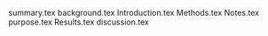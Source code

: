 summary.tex
background.tex
Introduction.tex
Methods.tex
Notes.tex
purpose.tex
Results.tex
discussion.tex